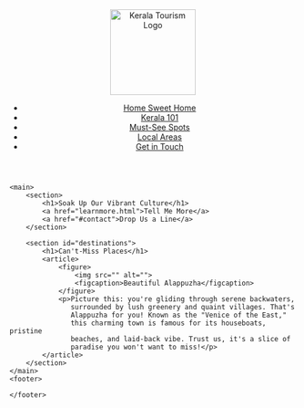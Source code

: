 
<!DOCTYPE html>
<html lang="en">
<head>
    <meta charset="UTF-8">
    <meta name="viewport" content="width=device-width, initial-scale=1.0">
    <title>Discover Kerala</title>
</head>
<body>
    <header>
        <div>
            <img src="./images/logo.png" alt="Kerala Tourism Logo" width="150">
        </div>
        <nav>
            <ul>
                <li><a href="#">Home Sweet Home</a></li>
                <li><a href="#about">Kerala 101</a></li>
                <li><a href="#destinations">Must-See Spots</a></li>
                <li><a href="#districts">Local Areas</a></li>
                <li><a href="#contact">Get in Touch</a></li>
            </ul>
        </nav>
    </header>

    <main>
        <section>
            <h1>Soak Up Our Vibrant Culture</h1>
            <a href="learnmore.html">Tell Me More</a>
            <a href="#contact">Drop Us a Line</a>
        </section>

        <section id="destinations">
            <h1>Can't-Miss Places</h1>
            <article>
                <figure>
                    <img src="" alt="">
                    <figcaption>Beautiful Alappuzha</figcaption>
                </figure>
                <p>Picture this: you're gliding through serene backwaters, 
                   surrounded by lush greenery and quaint villages. That's 
                   Alappuzha for you! Known as the "Venice of the East," 
                   this charming town is famous for its houseboats, pristine 
                   beaches, and laid-back vibe. Trust us, it's a slice of 
                   paradise you won't want to miss!</p>
            </article>
        </section>
    </main>
    <footer>
        
    </footer>
</body>
</html>
